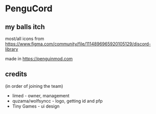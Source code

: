 # PenguCord


## my balls itch

most/all icons from https://www.figma.com/community/file/1114896965920105129/discord-library

made in https://penguinmod.com

## credits
(in order of joining the team)

* limed - owner, management
* quzama/wolfsyncc - logo, getting id and pfp
* Tiny Games - ui design